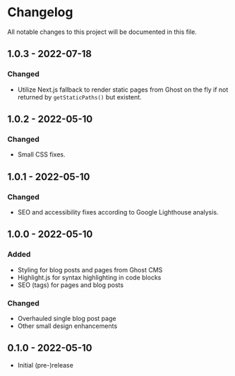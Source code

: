 # Changelog

All notable changes to this project will be documented in this file.

## 1.0.3 - 2022-07-18

### Changed
* Utilize Next.js fallback to render static pages from Ghost on the fly if not returned by `getStaticPaths()` but existent.

## 1.0.2 - 2022-05-10

### Changed
* Small CSS fixes.

## 1.0.1 - 2022-05-10

### Changed
* SEO and accessibility fixes according to Google Lighthouse analysis.

## 1.0.0 - 2022-05-10

### Added
* Styling for blog posts and pages from Ghost CMS
* Highlight.js for syntax highlighting in code blocks
* SEO (tags) for pages and blog posts

### Changed
* Overhauled single blog post page
* Other small design enhancements

## 0.1.0 - 2022-05-10
* Initial (pre-)release